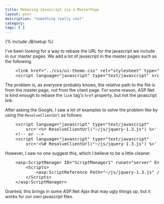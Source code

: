 ```yaml
---
title: Rebasing Javascript via a MasterPage
layout: post
description: "Something really cool"
category:
tags: [ ] 
---
```

{% include JB/setup %}



I've been looking for a way to rebase the URL for the javascript we include in our master pages. We add a lot of javascript in the master pages such as the following.
<pre language="html" name="code">
    &lt;link href="../css/ui-theme.css" rel="stylesheet" type="text/css" />
    &lt;script language="javascript" type="text/javascript" src="../js/jquery-1.3.js" />
</pre>
The problem is, as everyone probably knows, the relative path to the file is from the master page, not from the client page. For some reason, ASP.Net is kind enough to rebase the <code>link</code> tag's <code>href</code> property, but not the javascript link. 

After asking the Google, I saw a lot of examples to solve the problem like by using the <code>ResolveClientUrl</code> as follows:
<pre language="html" name="code">
    &lt;script language="javascript" type="text/javascript" 
        src='&lt;%= ResolveClientUrl("~/js/jquery-1.3.js") %>' />
    &lt;!-- or -->
    &lt;script language="javascript" type="text/javascript" 
        src='&lt;%# ResolveClientUrl("~/js/jquery-1.3.js") %>' />
</pre>
However, I saw no one suggest this, which I believe to be a little cleaner.
<pre language="html" name="code">
    &lt;asp:ScriptManager ID="ScriptManager1" runat="server" EnablePageMethods="true">
        &lt;Scripts>
            &lt;asp:ScriptReference Path="~/js/jquery-1.3.js" />
        &lt;/Scripts>
    &lt;/asp:ScriptManager>
</pre>

Granted, this brings in some ASP.Net Ajax that may ugly things up, but it works for our own javascript files.
